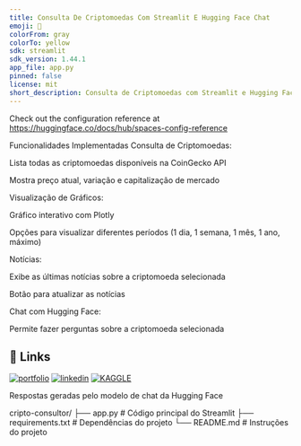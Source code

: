 ```yaml
---
title: Consulta De Criptomoedas Com Streamlit E Hugging Face Chat
emoji: 🐢
colorFrom: gray
colorTo: yellow
sdk: streamlit
sdk_version: 1.44.1
app_file: app.py
pinned: false
license: mit
short_description: Consulta de Criptomoedas com Streamlit e Hugging Face Chat
---
```


Check out the configuration reference at https://huggingface.co/docs/hub/spaces-config-reference


Funcionalidades Implementadas
Consulta de Criptomoedas:

Lista todas as criptomoedas disponíveis na CoinGecko API

Mostra preço atual, variação e capitalização de mercado

Visualização de Gráficos:

Gráfico interativo com Plotly

Opções para visualizar diferentes períodos (1 dia, 1 semana, 1 mês, 1 ano, máximo)

Notícias:

Exibe as últimas notícias sobre a criptomoeda selecionada

Botão para atualizar as notícias

Chat com Hugging Face:

Permite fazer perguntas sobre a criptomoeda selecionada

## 🔗 Links
[![portfolio](https://img.shields.io/badge/my_portfolio-000?style=for-the-badge&logo=ko-fi&logoColor=white)](https://medium.com/@gilnei809/gilnei-azambuja-borges-analista-de-dados-e-administrador-de-banco-de-dados-8774175b0e46)
[![linkedin](https://img.shields.io/badge/linkedin-0A66C2?style=for-the-badge&logo=linkedin&logoColor=white)](https://www.linkedin.com/in/gilnei-azambuja-borges-1a83432b)
[![KAGGLE](https://img.shields.io/badge/Kaggle-1DA1F2?style=for-the-badge&logo=twitter&logoColor=white)](https://www.kaggle.com/gilneiborges)

Respostas geradas pelo modelo de chat da Hugging Face

cripto-consultor/
├── app.py                # Código principal do Streamlit
├── requirements.txt      # Dependências do projeto
└── README.md             # Instruções do projeto
